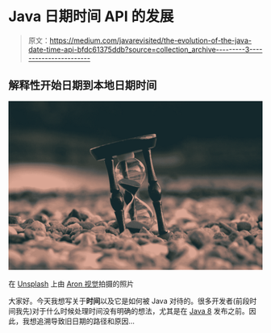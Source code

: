 # Java 日期时间 API 的发展

> 原文：<https://medium.com/javarevisited/the-evolution-of-the-java-date-time-api-bfdc61375ddb?source=collection_archive---------3----------------------->

## 解释性开始日期到本地日期时间

[![](img/cd991a6f9d2735f69e7c39a2ed822357.png)](https://www.java67.com/2019/05/10-example-of-localdate-localtime-and-localdatetime-zoneddatetime-in-java.html)

在 [Unsplash](https://unsplash.com?utm_source=medium&utm_medium=referral) 上由 [Aron 视觉](https://unsplash.com/@aronvisuals?utm_source=medium&utm_medium=referral)拍摄的照片

大家好。今天我想写关于**时间**以及它是如何被 Java 对待的。很多开发者(前段时间我先)对于什么时候处理时间没有明确的想法，尤其是在 [Java 8](/javarevisited/7-best-java-tutorials-and-books-to-learn-lambda-expression-and-stream-api-and-other-features-3083e6038e14) 发布之前。因此，我想追溯导致旧日期的路径和原因…